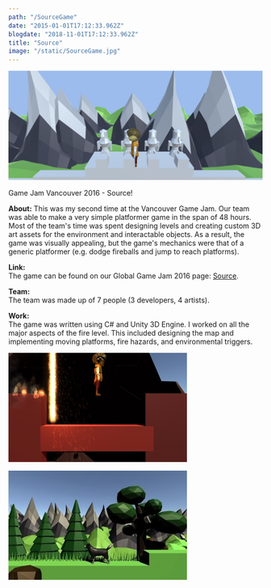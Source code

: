 ```yaml
---
path: "/SourceGame"
date: "2015-01-01T17:12:33.962Z"
blogdate: "2018-11-01T17:12:33.962Z"
title: "Source"
image: "/static/SourceGame.jpg"
---
```


![](/static/SourceGame.jpg)

Game Jam Vancouver 2016 - Source!

**About:** 
This was my second time at the Vancouver Game Jam. 
Our team was able to make a very simple platformer game in the span of 48 hours.
Most of the team's time was spent designing levels and creating custom 3D art assets for the environment and interactable objects.
As a result, the game was visually appealing, but the game's mechanics were that of a generic platformer (e.g. dodge fireballs and jump to reach platforms).

**Link:**  
The game can be found on our Global Game Jam 2016 page: [Source](https://globalgamejam.org/2016/games/source).

**Team:**  
The team was made up of 7 people (3 developers, 4 artists). 

**Work:**  
The game was written using C# and Unity 3D Engine.
I worked on all the major aspects of the fire level. 
This included designing the map and implementing moving platforms, fire hazards, and environmental triggers.

![](/static/SourceFire.jpg)

![](/static/SourceTrees.jpg)